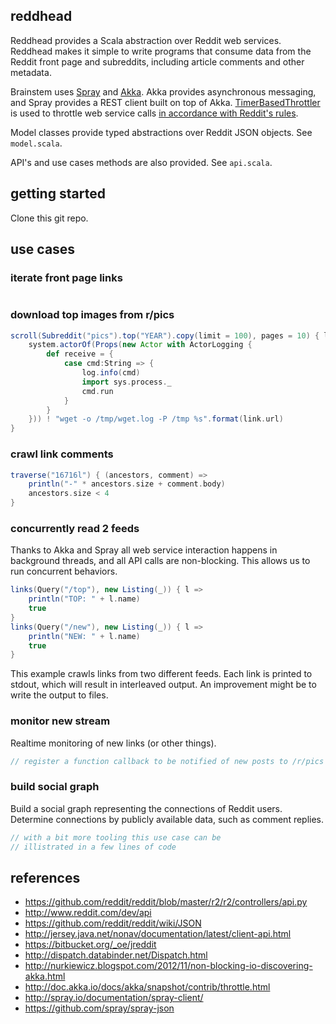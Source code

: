 ## reddhead

Reddhead provides a Scala abstraction over Reddit web services. Reddhead makes it simple to write programs that consume data from the Reddit front page and subreddits, including article comments and other metadata.

Brainstem uses [Spray]() and [Akka](). Akka provides asynchronous messaging, and Spray provides a REST client built on top of Akka. [TimerBasedThrottler]() is used to throttle web service calls [in accordance with Reddit's rules]().

Model classes provide typed abstractions over Reddit JSON objects. See `model.scala`.

API's and use cases methods are also provided. See `api.scala`.

## getting started

Clone this git repo.



## use cases

### iterate front page links

``` scala

```

### download top images from r/pics

``` scala
scroll(Subreddit("pics").top("YEAR").copy(limit = 100), pages = 10) { link:Link =>
	system.actorOf(Props(new Actor with ActorLogging {
		def receive = {
			case cmd:String => {
				log.info(cmd)
				import sys.process._
				cmd.run
			}
		}
	})) ! "wget -o /tmp/wget.log -P /tmp %s".format(link.url)
}
```

### crawl link comments

``` scala
traverse("16716l") { (ancestors, comment) =>
	println("-" * ancestors.size + comment.body)
	ancestors.size < 4
}
```

### concurrently read 2 feeds ###

Thanks to Akka and Spray all web service interaction happens in background threads, and all API calls are non-blocking. This allows us to run concurrent behaviors.

``` scala
links(Query("/top"), new Listing(_)) { l =>
	println("TOP: " + l.name)
	true
}
links(Query("/new"), new Listing(_)) { l =>
	println("NEW: " + l.name)
	true
}
```

This example crawls links from two different feeds. Each link is printed to stdout, which will result in interleaved output. An improvement might be to write the output to files.

### monitor new stream

Realtime monitoring of new links (or other things).

``` scala
// register a function callback to be notified of new posts to /r/pics
```

### build social graph

Build a social graph representing the connections of Reddit users. Determine connections by publicly available data, such as comment replies.

``` scala
// with a bit more tooling this use case can be
// illistrated in a few lines of code
```

## references

* https://github.com/reddit/reddit/blob/master/r2/r2/controllers/api.py
* http://www.reddit.com/dev/api
* https://github.com/reddit/reddit/wiki/JSON
* http://jersey.java.net/nonav/documentation/latest/client-api.html
* https://bitbucket.org/_oe/jreddit
* http://dispatch.databinder.net/Dispatch.html
* http://nurkiewicz.blogspot.com/2012/11/non-blocking-io-discovering-akka.html
* http://doc.akka.io/docs/akka/snapshot/contrib/throttle.html
* http://spray.io/documentation/spray-client/
* https://github.com/spray/spray-json